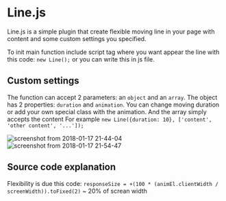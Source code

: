 Line.js
=========================
Line.js is a simple plugin that create flexible moving line in your page with content and some custom settings you specified.

To init main function include script tag where you want appear the line with this code: ``` new Line(); ``` or you can write this in js file. 

## Custom settings
The function can accept 2 parameters: an ``` object ``` and an ``` array ```. The object has 2 properties: ``` duration ``` and ``` animation ```. You can change moving duration or add your own special class with the animation. And the array simply accepts the content
For example ``` new Line({duration: 10}, ['content', 'other content', '...']); ```

![screenshot from 2018-01-17 21-44-04](https://user-images.githubusercontent.com/26124867/35063796-d5ab0b90-fbd0-11e7-8d97-dc4ea5ae22dc.png)
![screenshot from 2018-01-17 21-54-47](https://user-images.githubusercontent.com/26124867/35063895-1505df0e-fbd1-11e7-8d12-25c3840c995f.png)

## Source code explanation

Flexibility is due this code: ``` responseSize = +(100 * (animEl.clientWidth / screenWidth)).toFixed(2) ``` ~ 20% of screan width
